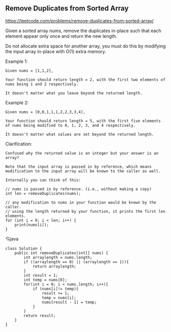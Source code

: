 ## Remove Duplicates from Sorted Array
https://leetcode.com/problems/remove-duplicates-from-sorted-array/

Given a sorted array nums, remove the duplicates in-place such that each element appear only once and return the new length.

Do not allocate extra space for another array, you must do this by modifying the input array in-place with O(1) extra memory.

Example 1:

    Given nums = [1,1,2],

    Your function should return length = 2, with the first two elements of nums being 1 and 2 respectively.

    It doesn't matter what you leave beyond the returned length.
Example 2:

    Given nums = [0,0,1,1,1,2,2,3,3,4],

    Your function should return length = 5, with the first five elements of nums being modified to 0, 1, 2, 3, and 4 respectively.

    It doesn't matter what values are set beyond the returned length.
Clarification:

    Confused why the returned value is an integer but your answer is an array?

    Note that the input array is passed in by reference, which means modification to the input array will be known to the caller as well.

    Internally you can think of this:

    // nums is passed in by reference. (i.e., without making a copy)
    int len = removeDuplicates(nums);

    // any modification to nums in your function would be known by the caller.
    // using the length returned by your function, it prints the first len elements.
    for (int i = 0; i < len; i++) {
        print(nums[i]);
    }
  
  
  :cupid:java
  
    class Solution {
        public int removeDuplicates(int[] nums) {
            int arraylength = nums.length;
            if ((arraylength == 0) || (arraylength == 1)){
                return arraylength;
            }
            int result = 1;
            int temp = nums[0];
            for(int i = 0; i < nums.length; i++){
                if (nums[i]!= temp){
                    result += 1;
                    temp = nums[i];
                    nums[result - 1] = temp;
                }
            }
            return result;
        }
    }

